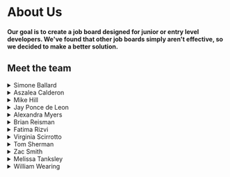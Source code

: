 # About Us

#### Our goal is to create a job board designed for junior or entry level developers. We've found that other job boards simply aren't effective, so we decided to make a better solution.

## Meet the team

<details>
<summary>Simone Ballard</summary>
<br>
<img src = "img\simone-ballardPNG.png" alt = "Simone Ballard">
<br>
<a href="https://www.linkedin.com/in/simoneaballard/" target="_blank">LinkedIn</a>
<br>
<a href="https://github.com/simonesquad" target="_blank">Github</a>

**Contributions**
+ Coming soon to a ReadMe near you!
</details>

<details>
<summary>Aszalea Calderon</summary>
<br>
<img src = "img\aszalea-calderonPNG.png" alt = "Aszalea Calderon">
<br>
<a href="https://www.linkedin.com/in/aszalea-calderon/" target="_blank">LinkedIn</a>
<br>
<a href="https://github.com/Aszalea-Calderon" target="_blank">Github</a>

**Contributions**
+ Coming soon to a ReadMe near you! 
</details>

<details>
<summary>Mike Hill</summary>
<br>
<img src = "img\mike-hillPNG.png" alt = "Mike Hill">
<br> href="https://www.linkedin.com/in/mikehill345/" target="_blank">LinkedIn</a>
<br>
<a href="https://github.com/Mikehill345" target="_blank">Github</a>

**Contributions**
+ Coming soon to a ReadMe near you! 
</details>

<details>
<summary>Jay Ponce de Leon</summary>
<br>
<img src = "img\jay-poncePNG.png" alt = "Jay Ponce de Leon">
<br>
<a href="https://www.linkedin.com/in/jayponcedeleon/" target="_blank">LinkedIn</a>
<br>
<a href="https://github.com/jaypdl" target="_blank">Github</a>

**Contributions**
+ Coming soon to a ReadMe near you! 
</details>

<details>
<summary>Alexandra Myers</summary>
<br>
<img src = "img\alexandra-myersPNG.png" alt = "Alexandra Myers">
<br>
<a href="link" target="_blank">LinkedIn</a>
<br>
<a href="https://github.com/alexandrakay" target="_blank">Github</a>

**Contributions**
+ Coming soon to a ReadMe near you! 
</details>

<details>
<summary>Brian Reisman</summary>
<br>
<img src = "img\brian-reismanPNG.png" alt = "Brian Reisman">
<br>
<a href="https://www.linkedin.com/in/brian-reisman/" target="_blank">LinkedIn</a>
<br>
<a href="https://github.com/BrianReisman" target="_blank">Github</a>

**Contributions**
+ Coming soon to a ReadMe near you! 
</details>

<details>
<summary>Fatima Rizvi</summary>
<br>
<img src = "img\fatima-rizviPNG.png" alt = "Fatima Rizvi">
<br>
<a href="https://www.linkedin.com/in/fatima-rizvi/" target="_blank">LinkedIn</a>
<br>
<a href="https://github.com/fatima-rizvi" target="_blank">Github</a>

**Contributions**
+ Coming soon to a ReadMe near you! 
</details>

<details>
<summary>Virginia Scirrotto</summary>
<br>
<img src = "img\virginia-scirrottoPNG.png" alt = "Virginia Scirrotto">
<br>
<a href="https://www.linkedin.com/in/virginia-a-scirrotto-60b072163/" target="_blank">LinkedIn</a>
<br>
<a href="https://github.com/c0d3-vp" target="_blank">Github</a>

**Contributions**
+ Coming soon to a ReadMe near you! 
</details>

<details>
<summary>Tom Sherman</summary>
<br>
<img src = "img\tom-shermanPNG.png" alt = "Tom Sherman">
<br>
<a href="https://www.linkedin.com/in/tom-sherman-c-s-m-f-o-t-22236a86/" target="_blank">LinkedIn</a>
<br>
<a href="https://github.com/tompsherman" target="_blank">Github</a>

**Contributions**
+ Coming soon to a ReadMe near you! 
</details>

<details>
<summary>Zac Smith</summary>
<br>
<img src = "img\zac-smithPNG.png" alt = "Zac Smith">
<br>
<a href="https://www.linkedin.com/in/mrzacsmith/" target="_blank">LinkedIn</a>
<br>
<a href="https://github.com/mrzacsmith" target="_blank">Github</a>

**Contributions**
+ Coming soon to a ReadMe near you! 
</details>

<details>
<summary>Melissa Tanksley</summary>
<br>
<img src = "img\melissa-tanksleyPNG.png" alt = "Melissa Tanksley">
<br>
<a href="https://www.linkedin.com/in/melissa-tanksley-698326191/" target="_blank">LinkedIn</a>
<br>
<a href="https://github.com/MelissaTanksley" target="_blank">Github</a>

**Contributions**
+ Coming soon to a ReadMe near you! 
</details>

<details>
<summary>William Wearing</summary>
<br>
<img src = "img\will-wearingPNG.png" alt = "William Wearing">
<br>
<a href="https://www.linkedin.com/in/william-wearing/" target="_blank">LinkedIn</a>
<br>
<a href="https://github.com/willwearing" target="_blank">Github</a>

**Contributions**
+ Coming soon to a ReadMe near you! 
</details>
